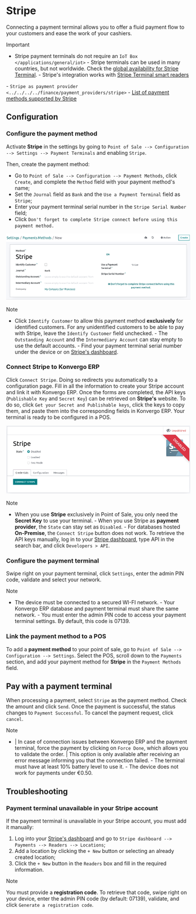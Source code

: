 # Stripe

Connecting a payment terminal allows you to offer a fluid payment flow
to your customers and ease the work of your cashiers.

> [!IMPORTANT]
> - Stripe payment terminals do not require an
> `IoT Box </applications/general/iot>` - Stripe terminals can be used
> in many countries, but not worldwide. Check the [global availability
> for Stripe
> Terminal](https://support.stripe.com/questions/global-availability-for-stripe-terminal). -
> Stripe's integration works with [Stripe Terminal smart
> readers](https://docs.stripe.com/terminal/smart-readers)

<div class="seealso">

\-
`Stripe as payment provider <../../../../finance/payment_providers/stripe>` -
[List of payment methods supported by
Stripe](https://stripe.com/payments/payment-methods)

</div>

## Configuration

### Configure the payment method

Activate **Stripe** in the settings by going to
`Point of Sale --> Configuration -->
Settings --> Payment Terminals` and enabling `Stripe`.

Then, create the payment method:

- Go to `Point of Sale --> Configuration --> Payment Methods`, click
  `Create`, and complete the `Method` field with your payment method's
  name;
- Set the `Journal` field as `Bank` and the `Use a Payment Terminal`
  field as `Stripe`;
- Enter your payment terminal serial number in the
  `Stripe Serial Number` field;
- Click
  `Don't forget to complete Stripe connect before using this payment method.`

<img src="stripe/create-method-stripe.png" class="align-center"
alt="payment method creation form" />

> [!NOTE]
> - Click `Identify Customer` to allow this payment method
> **exclusively** for identified customers. For any unidentified
> customers to be able to pay with Stripe, leave the `Identify Customer`
> field unchecked. - The `Outstanding Account` and the
> `Intermediary Account` can stay empty to use the default accounts. -
> Find your payment terminal serial number under the device or on
> [Stripe's dashboard](https://dashboard.stripe.com).

### Connect Stripe to Konvergo ERP

Click `Connect Stripe`. Doing so redirects you automatically to a
configuration page. Fill in all the information to create your Stripe
account and link it with Konvergo ERP. Once the forms are completed, the API
keys (`Publishable Key` and `Secret Key`) can be retrieved on
**Stripe's** website. To do so, click
`Get your Secret and Publishable keys`, click the keys to copy them, and
paste them into the corresponding fields in Konvergo ERP. Your terminal is ready
to be configured in a POS.

<img src="stripe/stripe-connect.png" class="align-center"
alt="stripe connection form" />

> [!NOTE]
> - When you use **Stripe** exclusively in Point of Sale, you only need
> the **Secret Key** to use your terminal. - When you use Stripe as
> **payment provider**, the `State` can stay set as `Disabled`. - For
> databases hosted **On-Premise**, the `Connect Stripe` button does not
> work. To retrieve the API keys manually, log in to your [Stripe
> dashboard](https://dashboard.stripe.com), type
> <span class="title-ref">API</span> in the search bar, and click
> `Developers > API`.

### Configure the payment terminal

Swipe right on your payment terminal, click `Settings`, enter the admin
PIN code, validate and select your network.

> [!NOTE]
> - The device must be connected to a secured WI-FI network. - Your Konvergo ERP
> database and payment terminal must share the same network. - You must
> enter the admin PIN code to access your payment terminal settings. By
> default, this code is <span class="title-ref">07139</span>.

### Link the payment method to a POS

To add a **payment method** to your point of sale, go to
`Point of Sale -->
Configuration --> Settings`. Select the POS, scroll down to the
`Payments` section, and add your payment method for **Stripe** in the
`Payment Methods` field.

## Pay with a payment terminal

When processing a payment, select `Stripe` as the payment method. Check
the amount and click `Send`. Once the payment is successful, the status
changes to `Payment
Successful`. To cancel the payment request, click `cancel`.

> [!NOTE]
> - \| In case of connection issues between Konvergo ERP and the payment
> terminal, force the payment by clicking on `Force Done`, which allows
> you to validate the order. \| This option is only available after
> receiving an error message informing you that the connection failed. -
> The terminal must have at least 10% battery level to use it. - The
> device does not work for payments under €0.50.

## Troubleshooting

### Payment terminal unavailable in your Stripe account

If the payment terminal is unavailable in your Stripe account, you must
add it manually:

1.  Log into your [Stripe's dashboard](https://dashboard.stripe.com) and
    go to `Stripe dashboard --> Payments --> Readers --> Locations`;
2.  Add a location by clicking the `+ New` button or selecting an
    already created location;
3.  Click the `+ New` button in the `Readers` box and fill in the
    required information.

> [!NOTE]
> You must provide a **registration code**. To retrieve that code, swipe
> right on your device, enter the admin PIN code (by default:
> <span class="title-ref">07139</span>), validate, and click `Generate a
> registration code`.
